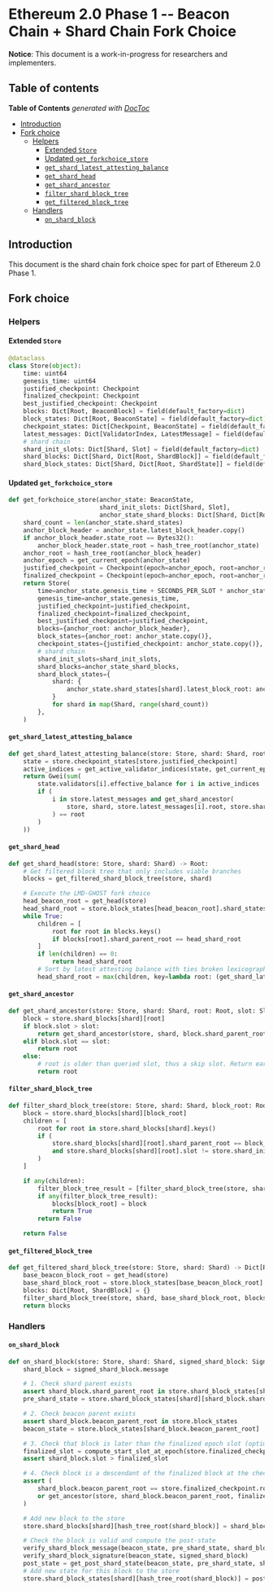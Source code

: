 # Ethereum 2.0 Phase 1 -- Beacon Chain + Shard Chain Fork Choice

**Notice**: This document is a work-in-progress for researchers and implementers.

## Table of contents

<!-- START doctoc generated TOC please keep comment here to allow auto update -->
<!-- DON'T EDIT THIS SECTION, INSTEAD RE-RUN doctoc TO UPDATE -->
**Table of Contents**  *generated with [DocToc](https://github.com/thlorenz/doctoc)*

- [Introduction](#introduction)
- [Fork choice](#fork-choice)
  - [Helpers](#helpers)
    - [Extended `Store`](#extended-store)
    - [Updated `get_forkchoice_store`](#updated-get_forkchoice_store)
    - [`get_shard_latest_attesting_balance`](#get_shard_latest_attesting_balance)
    - [`get_shard_head`](#get_shard_head)
    - [`get_shard_ancestor`](#get_shard_ancestor)
    - [`filter_shard_block_tree`](#filter_shard_block_tree)
    - [`get_filtered_block_tree`](#get_filtered_block_tree)
  - [Handlers](#handlers)
    - [`on_shard_block`](#on_shard_block)

<!-- END doctoc generated TOC please keep comment here to allow auto update -->

## Introduction

This document is the shard chain fork choice spec for part of Ethereum 2.0 Phase 1.

## Fork choice

### Helpers

#### Extended `Store`

```python
@dataclass
class Store(object):
    time: uint64
    genesis_time: uint64
    justified_checkpoint: Checkpoint
    finalized_checkpoint: Checkpoint
    best_justified_checkpoint: Checkpoint
    blocks: Dict[Root, BeaconBlock] = field(default_factory=dict)
    block_states: Dict[Root, BeaconState] = field(default_factory=dict)
    checkpoint_states: Dict[Checkpoint, BeaconState] = field(default_factory=dict)
    latest_messages: Dict[ValidatorIndex, LatestMessage] = field(default_factory=dict)
    # shard chain
    shard_init_slots: Dict[Shard, Slot] = field(default_factory=dict)
    shard_blocks: Dict[Shard, Dict[Root, ShardBlock]] = field(default_factory=dict)
    shard_block_states: Dict[Shard, Dict[Root, ShardState]] = field(default_factory=dict)
```

#### Updated `get_forkchoice_store`

```python
def get_forkchoice_store(anchor_state: BeaconState,
                         shard_init_slots: Dict[Shard, Slot],
                         anchor_state_shard_blocks: Dict[Shard, Dict[Root, ShardBlock]]) -> Store:
    shard_count = len(anchor_state.shard_states)
    anchor_block_header = anchor_state.latest_block_header.copy()
    if anchor_block_header.state_root == Bytes32():
        anchor_block_header.state_root = hash_tree_root(anchor_state)
    anchor_root = hash_tree_root(anchor_block_header)
    anchor_epoch = get_current_epoch(anchor_state)
    justified_checkpoint = Checkpoint(epoch=anchor_epoch, root=anchor_root)
    finalized_checkpoint = Checkpoint(epoch=anchor_epoch, root=anchor_root)
    return Store(
        time=anchor_state.genesis_time + SECONDS_PER_SLOT * anchor_state.slot,
        genesis_time=anchor_state.genesis_time,
        justified_checkpoint=justified_checkpoint,
        finalized_checkpoint=finalized_checkpoint,
        best_justified_checkpoint=justified_checkpoint,
        blocks={anchor_root: anchor_block_header},
        block_states={anchor_root: anchor_state.copy()},
        checkpoint_states={justified_checkpoint: anchor_state.copy()},
        # shard chain
        shard_init_slots=shard_init_slots,
        shard_blocks=anchor_state_shard_blocks,
        shard_block_states={
            shard: {
                anchor_state.shard_states[shard].latest_block_root: anchor_state.copy().shard_states[shard]
            }
            for shard in map(Shard, range(shard_count))
        },
    )
```

#### `get_shard_latest_attesting_balance`

```python
def get_shard_latest_attesting_balance(store: Store, shard: Shard, root: Root) -> Gwei:
    state = store.checkpoint_states[store.justified_checkpoint]
    active_indices = get_active_validator_indices(state, get_current_epoch(state))
    return Gwei(sum(
        state.validators[i].effective_balance for i in active_indices
        if (
            i in store.latest_messages and get_shard_ancestor(
                store, shard, store.latest_messages[i].root, store.shard_blocks[shard][root].slot
            ) == root
        )
    ))
```

#### `get_shard_head`

```python
def get_shard_head(store: Store, shard: Shard) -> Root:
    # Get filtered block tree that only includes viable branches
    blocks = get_filtered_shard_block_tree(store, shard)

    # Execute the LMD-GHOST fork choice
    head_beacon_root = get_head(store)
    head_shard_root = store.block_states[head_beacon_root].shard_states[shard].latest_block_root
    while True:
        children = [
            root for root in blocks.keys()
            if blocks[root].shard_parent_root == head_shard_root
        ]
        if len(children) == 0:
            return head_shard_root
        # Sort by latest attesting balance with ties broken lexicographically
        head_shard_root = max(children, key=lambda root: (get_shard_latest_attesting_balance(store, shard, root), root))
```

#### `get_shard_ancestor`

```python
def get_shard_ancestor(store: Store, shard: Shard, root: Root, slot: Slot) -> Root:
    block = store.shard_blocks[shard][root]
    if block.slot > slot:
        return get_shard_ancestor(store, shard, block.shard_parent_root, slot)
    elif block.slot == slot:
        return root
    else:
        # root is older than queried slot, thus a skip slot. Return earliest root prior to slot
        return root
```

#### `filter_shard_block_tree`

```python
def filter_shard_block_tree(store: Store, shard: Shard, block_root: Root, blocks: Dict[Root, ShardBlock]) -> bool:
    block = store.shard_blocks[shard][block_root]
    children = [
        root for root in store.shard_blocks[shard].keys()
        if (
            store.shard_blocks[shard][root].shard_parent_root == block_root
            and store.shard_blocks[shard][root].slot != store.shard_init_slots[shard]
        )
    ]

    if any(children):
        filter_block_tree_result = [filter_shard_block_tree(store, shard, child, blocks) for child in children]
        if any(filter_block_tree_result):
            blocks[block_root] = block
            return True
        return False

    return False
```

#### `get_filtered_block_tree`

```python
def get_filtered_shard_block_tree(store: Store, shard: Shard) -> Dict[Root, ShardBlock]:
    base_beacon_block_root = get_head(store)
    base_shard_block_root = store.block_states[base_beacon_block_root].shard_states[shard].latest_block_root
    blocks: Dict[Root, ShardBlock] = {}
    filter_shard_block_tree(store, shard, base_shard_block_root, blocks)
    return blocks
```

### Handlers

#### `on_shard_block`

```python
def on_shard_block(store: Store, shard: Shard, signed_shard_block: SignedShardBlock) -> None:
    shard_block = signed_shard_block.message

    # 1. Check shard parent exists
    assert shard_block.shard_parent_root in store.shard_block_states[shard]
    pre_shard_state = store.shard_block_states[shard][shard_block.shard_parent_root]

    # 2. Check beacon parent exists
    assert shard_block.beacon_parent_root in store.block_states
    beacon_state = store.block_states[shard_block.beacon_parent_root]

    # 3. Check that block is later than the finalized epoch slot (optimization to reduce calls to get_ancestor)
    finalized_slot = compute_start_slot_at_epoch(store.finalized_checkpoint.epoch)
    assert shard_block.slot > finalized_slot

    # 4. Check block is a descendant of the finalized block at the checkpoint finalized slot
    assert (
        shard_block.beacon_parent_root == store.finalized_checkpoint.root
        or get_ancestor(store, shard_block.beacon_parent_root, finalized_slot) == store.finalized_checkpoint.root
    )

    # Add new block to the store
    store.shard_blocks[shard][hash_tree_root(shard_block)] = shard_block

    # Check the block is valid and compute the post-state
    verify_shard_block_message(beacon_state, pre_shard_state, shard_block, shard_block.slot, shard)
    verify_shard_block_signature(beacon_state, signed_shard_block)
    post_state = get_post_shard_state(beacon_state, pre_shard_state, shard_block)
    # Add new state for this block to the store
    store.shard_block_states[shard][hash_tree_root(shard_block)] = post_state
```
